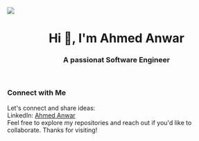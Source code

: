 <img src="https://raw.githubusercontent.com/amandewatnitrr/amandewatnitrr/main/header_.png" />
<h1 align="center">Hi 👋, I'm Ahmed Anwar</h1>
<h3 align="center">A passionat Software Engineer</h3>
<br/>

<!-- <img align="right" src="https://raw.githubusercontent.com/SP-XD/SP-XD/main/images/linux_rounded.gif" width="120" /> -->
<!-- <img align="right" src="./images/messi.gif" width="170"/> -->

<!-- 
- 🔭 I’m currently working on **ACP**

- 🌱 I’m currently learning **.NET**

- 💬 Ask me about **MERN stack** 

- 🎉 Fun Fact: **捏著鼻子哼哼是不可能的**
-->

<!-- - 📫 How to reach me **ahmed.anwar444442@gmail.com** -->


<!-- <img src="./images/campnou.jpg" width="400"/> -->

<h3>Connect with Me</h3>
Let's connect and share ideas:
<br/>
LinkedIn: <a href="https://www.linkedin.com/in/ahmedanwar1/">Ahmed Anwar</a>
<br/>
Feel free to explore my repositories and reach out if you'd like to collaborate. Thanks for visiting!
